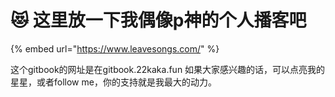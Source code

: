 # 😻 这里放一下我偶像p神的个人播客吧

{% embed url="https://www.leavesongs.com/" %}

这个gitbook的网址是在gitbook.22kaka.fun
如果大家感兴趣的话，可以点亮我的星星，或者follow me，你的支持就是我最大的动力。

